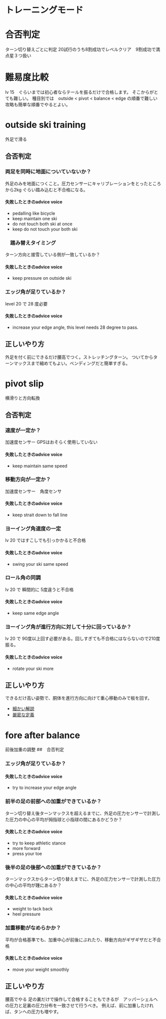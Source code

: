 # トレーニングモード
# 合否判定
ターン切り替えごとに判定
20試行のうち8割成功でレベルクリア　9割成功で満点星３つ扱い
# 難易度比較
lv 15　ぐらいまでは初心者ならテールを振るだけで合格します。
そこからがとても難しい。
種目別では　outside < pivot < balance < edge の順番で難しい
攻略も簡単な順番でやるとよい。
# outside ski training
外足で滑る
## 合否判定
### 両足を同時に地面についていないか？
外足のみを地面につくこと。圧力センサーにキャリブレーションをとったところから2kg ぐらい踏み込むと不合格になる。
#### 失敗したときのadvice voice
- pedalling like bicycle
- keep maintain one ski
- do not touch both ski at once
- keep do not touch your both ski
### 　踏み替えタイミング
ターン方向と接雪している側が一致しているか？
#### 失敗したときのadvice voice
- keep pressure on outside ski
### エッジ角が足りているか？
level 20 で 28 度必要
#### 失敗したときのadvice voice
- increase your edge angle, this level needs 28 degree to pass.
## 正しいやり方
外足を付く前にできるだけ腰高でつく。ストレッチングターン。
ついてからターンマックスまで縮めてもよい。ベンディングだと簡単すぎる。
# pivot slip
横滑りと方向転換
## 合否判定
### 速度が一定か？
加速度センサー GPSはおそらく使用していない
#### 失敗したときのadvice voice
- keep maintain same speed
### 移動方向が一定か？　
加速度センサー　角度センサ
#### 失敗したときのadvice voice
- keep strait down to fall line
### ヨーイング角速度の一定
lv 20 ではすこしでも引っかかると不合格
#### 失敗したときのadvice voice
- swing your ski same speed
### ロール角の同調
lv 20 で 瞬間的に 5度違うと不合格
#### 失敗したときのadvice voice
- keep same edge angle
### ヨーイング角が進行方向に対して十分に回っているか？
lv 20 で 90度以上回す必要がある。回しすぎても不合格にはならないので210度振る。
#### 失敗したときのadvice voice
- rotate your ski more
## 正しいやり方
できるだけ高い姿勢で、胴体を進行方向に向けて重心移動のみで板を回す。
- [細かい解説](https://docs.google.com/document/d/e/2PACX-1vTREbzTJ05E1_VHREdIOGGbHIBciCViv6faJiQ4FMYfYzVOORuKyfoDoPAfPMGU_iPHdTyth47vXHUv/pub)
- [厳密な定義](https://docs.google.com/document/d/e/2PACX-1vTPt6CbOq4XuFlXdj2GuUOa5nttZgnrxlEqlorlQNxuTBWG0d03-sg5XZUX0f8UcrN93CsFU6uiD0Uo/pub)
# fore after balance
前後加重の調整
##　合否判定
### エッジ角が足りているか？
#### 失敗したときのadvice voice
- try to increase your edge angle
### 前半の足の前部への加重ができているか？
ターン切り替え後ターンマックスを超えるまでに、外足の圧力センサーで計測した圧力の中心の平均が拇指球と小指球の間にあるかどうか？
#### 失敗したときのadvice voice
- try to keep athletic stance
- more forward
- press your toe
### 後半の足の後部への加重ができているか？
ターンマックスからターン切り替えまでに、外足の圧力センサーで計測した圧力の中心の平均が踵にあるか？
#### 失敗したときのadvice voice
- weight to tack back
- heel pressure
### 加重移動がなめらかか？
平均が合格基準でも、加重中心が前後にぶれたり、移動方向がギザギザだと不合格
#### 失敗したときのadvice voice
- move your weight smoothly
## 正しいやり方
腰高でやる
足の裏だけで操作して合格することもできるが　アッパーシェルへの圧力と足裏の圧力分布を一致させて行うべき。
例えば、前に加重したければ、タンへの圧力も増やす。
